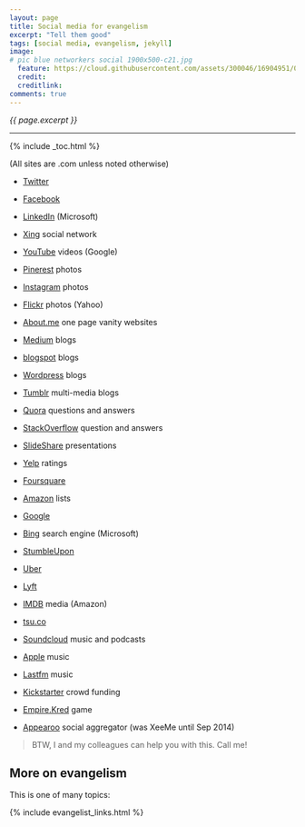 ```yaml
---
layout: page
title: Social media for evangelism
excerpt: "Tell them good"
tags: [social media, evangelism, jekyll]
image:
# pic blue networkers social 1900x500-c21.jpg
  feature: https://cloud.githubusercontent.com/assets/300046/16904951/0e5ebb1a-4c5c-11e6-8741-778edab0dd85.jpg
  credit: 
  creditlink: 
comments: true
---
```

<i>{{ page.excerpt }}</i>
<hr />

{% include _toc.html %}

(All sites are .com unless noted otherwise)

* <a target="_blank" href="https://www.twitter.com/">Twitter</a>
* <a target="_blank" href="https://www.facebook.com/">Facebook</a>
* <a target="_blank" href="https://www.linkedin.com/">LinkedIn</a> (Microsoft)
* <a target="_blank" href="https://www.xing.com/">Xing</a> social network

* <a target="_blank" href="https://www.youtube.com/">YouTube</a> videos (Google)
* <a target="_blank" href="https://www.pinterest.com/">Pinerest</a> photos
* <a target="_blank" href="https://www.instagram.com/">Instagram</a> photos
* <a target="_blank" href="https://www.flickr.com/">Flickr</a> photos (Yahoo)

* <a target="_blank" href="https://www.about.me/">About.me</a> one page vanity websites
* <a target="_blank" href="https://www.medium.com/">Medium</a> blogs
* <a target="_blank" href="https://www.blogspot.com/">blogspot</a> blogs
* <a target="_blank" href="https://www.wordpress.com/">Wordpress</a> blogs
* <a target="_blank" href="https://www.Tumblr.com/">Tumblr</a> multi-media blogs

* <a target="_blank" href="https://www.quora.com/">Quora</a> questions and answers
* <a target="_blank" href="https://www.stackoverflow.com/">StackOverflow</a> question and answers
* <a target="_blank" href="https://www.slideshare.com/">SlideShare</a> presentations

* <a target="_blank" href="https://www.yelp.com/">Yelp</a> ratings
* <a target="_blank" href="https://www.foursquare.com/">Foursquare</a>

* <a target="_blank" href="https://www.amazon.com/">Amazon</a> lists
* <a target="_blank" href="https://www.google.com/">Google</a>
* <a target="_blank" href="https://www.bing.com/">Bing</a> search engine (Microsoft)
* <a target="_blank" href="https://www.stumbleupon.com/">StumbleUpon</a>

* <a target="_blank" href="https://www.uber.com/">Uber</a>
* <a target="_blank" href="https://www.lyft.com/">Lyft</a>

* <a target="_blank" href="https://www.imdb.com/">IMDB</a> media (Amazon)
* <a target="_blank" href="https://www.tsu.co/">tsu.co</a>

* <a target="_blank" href="https://www.soundcloud.com/">Soundcloud</a> music and podcasts
* <a target="_blank" href="https://www.apple.com/">Apple</a> music
* <a target="_blank" href="https://www.last.fm/">Lastfm</a> music

* <a target="_blank" href="https://www.kickstarter.com/">Kickstarter</a> crowd funding

* <a target="_blank" href="https://www.empire.kred/">Empire.Kred</a> game
* <a target="_blank" href="https://www.appearoo.com/">Appearoo</a> social aggregator (was XeeMe until Sep 2014)

> BTW, I and my colleagues can help you with this. Call me!

## More on evangelism #

This is one of many topics:

{% include evangelist_links.html %}




